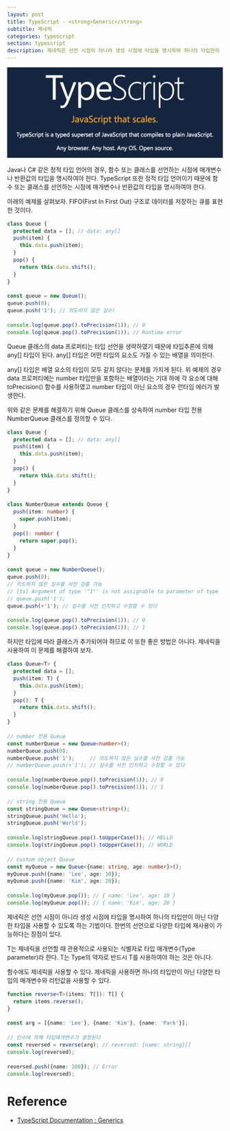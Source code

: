 ```yaml
---
layout: post
title: TypeScript - <strong>Generic</strong>
subtitle: 제네릭
categories: typescript
section: typescript
description: 제네릭은 선언 시점이 아니라 생성 시점에 타입을 명시하여 하나의 타입만이 아닌 다양한 타입을 사용할 수 있도록 하는 기법이다. 한번의 선언으로 다양한 타입에 재사용이 가능하다는 장점이 있다. T는 제네릭을 선언할 때 관용적으로 사용되는 식별자로 타입 매개변수(Type parameter)라 한다. T는 Type의 약자로 반드시 T를 사용하여야 하는 것은 아니다.
---
```


![typescript Logo](/img/typescript-logo.png)

Java나 C# 같은 정적 타입 언어의 경우, 함수 또는 클래스를 선언하는 시점에 매개변수나 반환값의 타입을 명시하여야 한다. TypeScript 또한 정적 타입 언어이기 때문에 함수 또는 클래스를 선언하는 시점에 매개변수나 반환값의 타입을 명시하여야 한다.

아래의 예제를 살펴보자. FIFO(First In First Out) 구조로 데이터를 저장하는 큐를 표현한 것이다.

```typescript
class Queue {
  protected data = []; // data: any[]
  push(item) {
    this.data.push(item);
  }
  pop() {
    return this.data.shift();
  }
}

const queue = new Queue();
queue.push(0);
queue.push('1'); // 의도하지 않은 실수!

console.log(queue.pop().toPrecision(1)); // 0
console.log(queue.pop().toPrecision(1)); // Runtime error
```

Queue 클래스의 data 프로퍼티는 타입 선언을 생략하였기 때문에 타입추론에 의해 any[] 타입이 된다. any[] 타입은 어떤 타입의 요소도 가질 수 있는 배열을 의미한다.

any[] 타입은 배열 요소의 타입이 모두 같지 않다는 문제를 가지게 된다. 위 예제의 경우 data 프로퍼티에는 number 타입만을 포함하는 배열이라는 기대 하에 각 요소에 대해 toPrecision() 함수를 사용하였고 number 타입이 아닌 요소의 경우 런타임 에러가 발생한다.

위와 같은 문제를 해결하기 위해 Queue 클래스를 상속하여 number 타입 전용 NumberQueue 클래스를 정의할 수 있다. 

```typescript
class Queue {
  protected data = []; // data: any[]
  push(item) {
    this.data.push(item);
  }
  pop() {
    return this.data.shift();
  }
}

class NumberQueue extends Queue {
  push(item: number) {
    super.push(item);
  }
  pop(): number {
    return super.pop();
  }
}

const queue = new NumberQueue();
queue.push(0);
// 의도하지 않은 실수를 사전 검출 가능
// [ts] Argument of type '"1"' is not assignable to parameter of type 'number'.
// queue.push('1');
queue.push(+'1'); // 실수를 사전 인지하고 수정할 수 있다

console.log(queue.pop().toPrecision(1)); // 0
console.log(queue.pop().toPrecision(1)); // 1
```

하지만 타입에 따라 클래스가 추가되어야 하므로 이 또한 좋은 방법은 아니다. 제네릭을 사용하여 이 문제를 해결하여 보자.

```typescript
class Queue<T> {
  protected data = [];
  push(item: T) {
    this.data.push(item);
  }
  pop(): T {
    return this.data.shift();
  }
}

// number 전용 Queue
const numberQueue = new Queue<number>();
numberQueue.push(0);
numberQueue.push('1');     // 의도하지 않은 실수를 사전 검출 가능
// numberQueue.push(+'1'); // 실수를 사전 인지하고 수정할 수 있다

console.log(numberQueue.pop().toPrecision(1)); // 0
console.log(numberQueue.pop().toPrecision(1)); // 1

// string 전용 Queue
const stringQueue = new Queue<string>();
stringQueue.push('Hello');
stringQueue.push('World');

console.log(stringQueue.pop().toUpperCase()); // HELLO
console.log(stringQueue.pop().toUpperCase()); // WORLD

// custom object Queue
const myQueue = new Queue<{name: string, age: number}>();
myQueue.push({name: 'Lee', age: 10});
myQueue.push({name: 'Kim', age: 20});

console.log(myQueue.pop()); // { name: 'Lee', age: 10 }
console.log(myQueue.pop()); // { name: 'Kim', age: 20 }
```

제네릭은 선언 시점이 아니라 생성 시점에 타입을 명시하여 하나의 타입만이 아닌 다양한 타입을 사용할 수 있도록 하는 기법이다. 한번의 선언으로 다양한 타입에 재사용이 가능하다는 장점이 있다.

T는 제네릭을 선언할 때 관용적으로 사용되는 식별자로 타입 매개변수(Type parameter)라 한다. T는 Type의 약자로 반드시 T를 사용하여야 하는 것은 아니다. 

함수에도 제네릭을 사용할 수 있다. 제네릭을 사용하면 하나의 타입만이 아닌 다양한 타입의 매개변수와 리턴값을 사용할 수 있다.

```typescript
function reverse<T>(items: T[]): T[] {
  return items.reverse();
}

const arg = [{name: 'Lee'}, {name: 'Kim'}, {name: 'Park'}];

// 인수에 의해 타입매개변수가 결정된다 
const reversed = reverse(arg); // reversed: {name: string}[] 
console.log(reversed);

reversed.push({name: 100}); // Error
console.log(reversed);
```

# Reference

* [TypeScript Documentation : Generics](https://www.typescriptlang.org/docs/handbook/generics.html)
